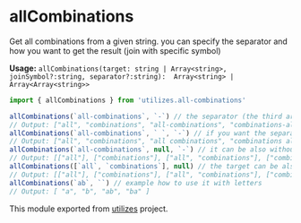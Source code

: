 # allCombinations

Get all combinations from a given string. you can specify the separator and how you want to get the result (join with specific symbol)

**Usage:** `allCombinations(target: string | Array<string>, joinSymbol?:string, separator?:string):  Array<string> | Array<Array<string>>`

```typescript
import { allCombinations } from 'utilizes.all-combinations'

allCombinations(`all-combinations`, `-`) // the separator (the third argument) is the same as the joinSymbol by default
// Output: ["all", "combinations", "all-combinations", "combinations-all"]
allCombinations(`all-combinations`, ` `, `-`) // if you want the separator to be other from the join symbol, specify it in the third argument
// Output: ["all", "combinations", "all combinations", "combinations all"]
allCombinations(`all-combinations`, null, `-`) // it can be also without the join symbol, so it will cause result without joining aka array of array of string
// Output: [["all"], ["combinations"], ["all", "combinations"], ["combinations", "all"]]
allCombinations([`all`, `combinations`], null) // the target can be also an array
// Output: [["all"], ["combinations"], ["all", "combinations"], ["combinations", "all"]]
allCombinations(`ab`, ``) // example how to use it with letters
// Output: [ "a", "b", "ab", "ba" ]
```

<!-- *keywords [] *keywordsend -->



This module exported from [utilizes](https://www.npmjs.com/package/utilizes) project.